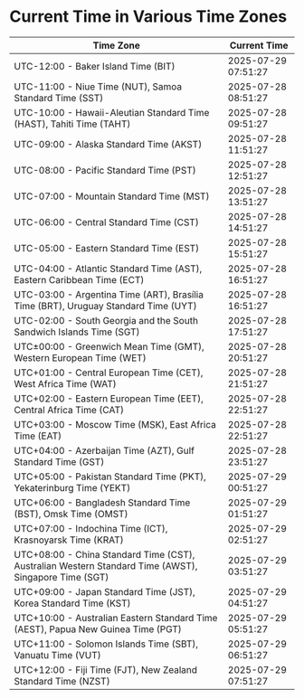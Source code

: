 # Current Time in Various Time Zones

| Time Zone | Current Time |
|-----------|--------------|
| UTC-12:00 - Baker Island Time (BIT) | 2025-07-29 07:51:27 |
| UTC-11:00 - Niue Time (NUT), Samoa Standard Time (SST) | 2025-07-28 08:51:27 |
| UTC-10:00 - Hawaii-Aleutian Standard Time (HAST), Tahiti Time (TAHT) | 2025-07-28 09:51:27 |
| UTC-09:00 - Alaska Standard Time (AKST) | 2025-07-28 11:51:27 |
| UTC-08:00 - Pacific Standard Time (PST) | 2025-07-28 12:51:27 |
| UTC-07:00 - Mountain Standard Time (MST) | 2025-07-28 13:51:27 |
| UTC-06:00 - Central Standard Time (CST) | 2025-07-28 14:51:27 |
| UTC-05:00 - Eastern Standard Time (EST) | 2025-07-28 15:51:27 |
| UTC-04:00 - Atlantic Standard Time (AST), Eastern Caribbean Time (ECT) | 2025-07-28 16:51:27 |
| UTC-03:00 - Argentina Time (ART), Brasília Time (BRT), Uruguay Standard Time (UYT) | 2025-07-28 16:51:27 |
| UTC-02:00 - South Georgia and the South Sandwich Islands Time (SGT) | 2025-07-28 17:51:27 |
| UTC±00:00 - Greenwich Mean Time (GMT), Western European Time (WET) | 2025-07-28 20:51:27 |
| UTC+01:00 - Central European Time (CET), West Africa Time (WAT) | 2025-07-28 21:51:27 |
| UTC+02:00 - Eastern European Time (EET), Central Africa Time (CAT) | 2025-07-28 22:51:27 |
| UTC+03:00 - Moscow Time (MSK), East Africa Time (EAT) | 2025-07-28 22:51:27 |
| UTC+04:00 - Azerbaijan Time (AZT), Gulf Standard Time (GST) | 2025-07-28 23:51:27 |
| UTC+05:00 - Pakistan Standard Time (PKT), Yekaterinburg Time (YEKT) | 2025-07-29 00:51:27 |
| UTC+06:00 - Bangladesh Standard Time (BST), Omsk Time (OMST) | 2025-07-29 01:51:27 |
| UTC+07:00 - Indochina Time (ICT), Krasnoyarsk Time (KRAT) | 2025-07-29 02:51:27 |
| UTC+08:00 - China Standard Time (CST), Australian Western Standard Time (AWST), Singapore Time (SGT) | 2025-07-29 03:51:27 |
| UTC+09:00 - Japan Standard Time (JST), Korea Standard Time (KST) | 2025-07-29 04:51:27 |
| UTC+10:00 - Australian Eastern Standard Time (AEST), Papua New Guinea Time (PGT) | 2025-07-29 05:51:27 |
| UTC+11:00 - Solomon Islands Time (SBT), Vanuatu Time (VUT) | 2025-07-29 06:51:27 |
| UTC+12:00 - Fiji Time (FJT), New Zealand Standard Time (NZST) | 2025-07-29 07:51:27 |
